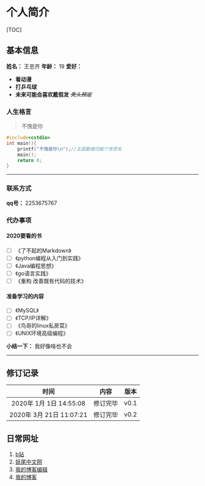 # 个人简介

[TOC]

## 基本信息

**姓名：** 王忠齐
**年龄：** 19
**爱好：**

- **看动漫**
- **打乒乓球**
- **未来可能会喜欢戴假发** *~~秃头预定~~*

### 人生格言

>不愧是你

```c++
#include<cstdio>
int main(){
    printf("不愧是你\n");//主函数递归版个性签名
    main();
    return 0;
}
```

---

### 联系方式

**qq号：** 2253675767

### 代办事项

#### 2020要看的书

- [ ] 《了不起的Markdown》
- [ ] 《python编程从入门到实践》
- [ ] 《Java编程思想》
- [ ] 《go语言实践》
- [ ] 《重构 改善既有代码的技术》

#### 准备学习的内容

- [ ] 《MySQL》
- [ ] 《TCP/IP详解》
- [ ] 《鸟哥的linux私房菜》
- [ ] 《UNIX环境高级编程》

**小结一下：** 我好像啥也不会

---

## 修订记录

|         时间         |   内容   | 版本  |
| :------------------: | :------: | :---: |
| 2020年  1月 1日 14:55:08 | 修订完毕 | v0.1  |
| 2020年  3月 21日 11:07:21 | 修订完毕 | v0.2  |

## 日常网址

1. [b站](http://www.bilibili.com/)
2. [妖尾中文网](http://www.yaojingweiba.com/)
3. [我的博客编辑](https://github.com/Wang-Zhongqi/Diking)
4. [我的博客](https://wang-zhongqi.github.io/Diking/)


